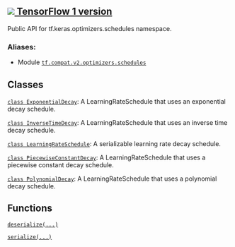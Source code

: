 [ ![](https://tensorflow.google.cn/images/tf_logo_32px.png) TensorFlow 1
version](/versions/r1.15/api_docs/python/tf/compat/v2/keras/optimizers/schedules)  
---  
  
Public API for tf.keras.optimizers.schedules namespace.

### Aliases:

  * Module [`tf.compat.v2.optimizers.schedules`](/api_docs/python/tf/compat/v2/keras/optimizers/schedules)

## Classes

[`class
ExponentialDecay`](https://tensorflow.google.cn/api_docs/python/tf/keras/optimizers/schedules/ExponentialDecay):
A LearningRateSchedule that uses an exponential decay schedule.

[`class
InverseTimeDecay`](https://tensorflow.google.cn/api_docs/python/tf/keras/optimizers/schedules/InverseTimeDecay):
A LearningRateSchedule that uses an inverse time decay schedule.

[`class
LearningRateSchedule`](https://tensorflow.google.cn/api_docs/python/tf/keras/optimizers/schedules/LearningRateSchedule):
A serializable learning rate decay schedule.

[`class
PiecewiseConstantDecay`](https://tensorflow.google.cn/api_docs/python/tf/keras/optimizers/schedules/PiecewiseConstantDecay):
A LearningRateSchedule that uses a piecewise constant decay schedule.

[`class
PolynomialDecay`](https://tensorflow.google.cn/api_docs/python/tf/keras/optimizers/schedules/PolynomialDecay):
A LearningRateSchedule that uses a polynomial decay schedule.

## Functions

[`deserialize(...)`](https://tensorflow.google.cn/api_docs/python/tf/keras/optimizers/schedules/deserialize)

[`serialize(...)`](https://tensorflow.google.cn/api_docs/python/tf/keras/optimizers/schedules/serialize)

